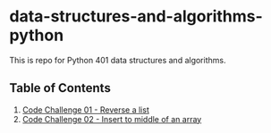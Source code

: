 # data-structures-and-algorithms-python

This is repo for Python 401 data structures and algorithms.

## Table of Contents

1. [Code Challenge 01 - Reverse a list](https://github.com/wpiao/data-structures-and-algorithms-python/blob/array-reverse/array_reverse/README.md)
2. [Code Challenge 02 - Insert to middle of an array](https://github.com/wpiao/data-structures-and-algorithms-python/blob/array-insert-shift/array_insert_shift/README.md)
